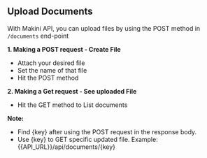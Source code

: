 ## Upload Documents

With Makini API, you can upload files by using the POST method in `/documents` end-point

**1. Making a POST request - Create File**
- Attach your desired file
- Set the name of that file
- Hit the POST method

**2. Making a Get request - See uploaded File**
- Hit the GET method to List documents

**Note:** 
- Find {key} after using the POST request in the response body.
- Use {key} to GET specific updated file. 
Example: {{API_URL}}/api/documents/{key}
